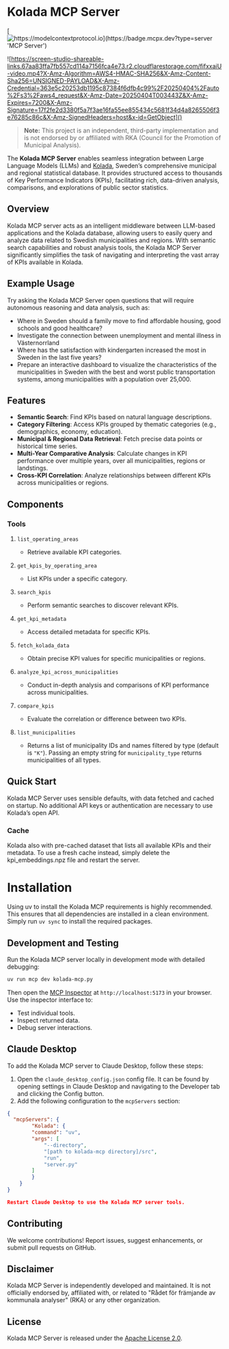 # Kolada MCP Server

[![https://modelcontextprotocol.io](https://badge.mcpx.dev?type=server 'MCP Server')](https://modelcontextprotocol.io)

![https://screen-studio-shareable-links.67aa83ffa7fb557cd114a7156fca4e73.r2.cloudflarestorage.com/fifxxaiU-video.mp4?X-Amz-Algorithm=AWS4-HMAC-SHA256&X-Amz-Content-Sha256=UNSIGNED-PAYLOAD&X-Amz-Credential=363e5c20253db1195c87384f6dfb4c99%2F20250404%2Fauto%2Fs3%2Faws4_request&X-Amz-Date=20250404T003443Z&X-Amz-Expires=7200&X-Amz-Signature=17f2fe2d3380f5a7f3ae16fa55ee855434c5681f34d4a8265506f3e76285c86c&X-Amz-SignedHeaders=host&x-id=GetObject]()

> **Note:** This project is an independent, third-party implementation and is not endorsed by or affiliated with RKA (Council for the Promotion of Municipal Analysis).

The **Kolada MCP Server** enables seamless integration between Large Language Models (LLMs) and [Kolada](https://www.kolada.se/), Sweden’s comprehensive municipal and regional statistical database. It provides structured access to thousands of Key Performance Indicators (KPIs), facilitating rich, data-driven analysis, comparisons, and explorations of public sector statistics.

## Overview

Kolada MCP server acts as an intelligent middleware between LLM-based applications and the Kolada database, allowing users to easily query and analyze data related to Swedish municipalities and regions. With semantic search capabilities and robust analysis tools, the Kolada MCP Server significantly simplifies the task of navigating and interpreting the vast array of KPIs available in Kolada.

## Example Usage

Try asking the Kolada MCP Server open questions that will require autonomous reasoning and data analysis, such as:

- Where in Sweden should a family move to find affordable housing, good schools and good healthcare?
- Investigate the connection between unemployment and mental illness in Västernorrland
- Where has the satisfaction with kindergarten increased the most in Sweden in the last five years?
- Prepare an interactive dashboard to visualize the characteristics of the municipalities in Sweden with the best and worst public transportation systems, among municipalities with a population over 25,000.

## Features

- **Semantic Search**: Find KPIs based on natural language descriptions.
- **Category Filtering**: Access KPIs grouped by thematic categories (e.g., demographics, economy, education).
- **Municipal & Regional Data Retrieval**: Fetch precise data points or historical time series.
- **Multi-Year Comparative Analysis**: Calculate changes in KPI performance over multiple years, over all municipalities, regions or landstings.
- **Cross-KPI Correlation**: Analyze relationships between different KPIs across municipalities or regions.

## Components

### Tools

1. `list_operating_areas`
   - Retrieve available KPI categories.

2. `get_kpis_by_operating_area`
   - List KPIs under a specific category.

3. `search_kpis`
   - Perform semantic searches to discover relevant KPIs.

4. `get_kpi_metadata`
   - Access detailed metadata for specific KPIs.

5. `fetch_kolada_data`
   - Obtain precise KPI values for specific municipalities or regions.

6. `analyze_kpi_across_municipalities`
   - Conduct in-depth analysis and comparisons of KPI performance across municipalities.

7. `compare_kpis`
   - Evaluate the correlation or difference between two KPIs.

8. `list_municipalities`
   - Returns a list of municipality IDs and names filtered by type (default is `"K"`). Passing an empty string for `municipality_type` returns municipalities of all types.


## Quick Start

Kolada MCP Server uses sensible defaults, with data fetched and cached on startup. No additional API keys or authentication are necessary to use Kolada’s open API.

### Cache

Kolada also with pre-cached dataset that lists all available KPIs and their metadata.
To use a fresh cache instead, simply delete the kpi_embeddings.npz file and restart the server.

# Installation
Using uv to install the Kolada MCP requirements is highly recommended. This ensures that all dependencies are installed in a clean environment. Simply run `uv sync` to install the required packages.

## Development and Testing

Run the Kolada MCP server locally in development mode with detailed debugging:

```bash
uv run mcp dev kolada-mcp.py
```

Then open the [MCP Inspector](https://github.com/modelcontextprotocol/inspector) at `http://localhost:5173` in your browser. Use the inspector interface to:

- Test individual tools.
- Inspect returned data.
- Debug server interactions.


## Claude Desktop

To add the Kolada MCP server to Claude Desktop, follow these steps:

1. Open the `claude_desktop_config.json` config file. It can be found by opening settings in Claude Desktop and navigating to the Developer tab and clicking the Config button.
2. Add the following configuration to the `mcpServers` section:

``` json
{
  "mcpServers": {
        "Kolada": {
        "command": "uv",
        "args": [
            "--directory",
            "[path to kolada-mcp directory]/src",
            "run",
            "server.py"
        ]
        }
    }
}

Restart Claude Desktop to use the Kolada MCP server tools.
```



## Contributing

We welcome contributions! Report issues, suggest enhancements, or submit pull requests on GitHub.

## Disclaimer

Kolada MCP Server is independently developed and maintained. It is not officially endorsed by, affiliated with, or related to "Rådet för främjande av kommunala analyser" (RKA) or any other organization.

## License

Kolada MCP Server is released under the [Apache License 2.0](LICENSE).
